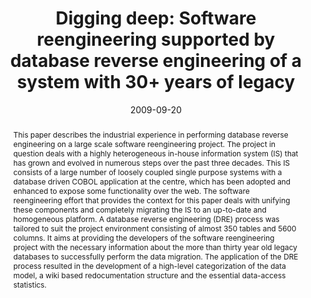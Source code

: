 ---
abstract: This paper describes the industrial experience in performing database reverse
  engineering on a large scale software reengineering project. The project in question
  deals with a highly heterogeneous in-house information system (IS) that has grown
  and evolved in numerous steps over the past three decades. This IS consists of a
  large number of loosely coupled single purpose systems with a database driven COBOL
  application at the centre, which has been adopted and enhanced to expose some functionality
  over the web. The software reengineering effort that provides the context for this
  paper deals with unifying these components and completely migrating the IS to an
  up-to-date and homogeneous platform. A database reverse engineering (DRE) process
  was tailored to suit the project environment consisting of almost 350 tables and
  5600 columns. It aims at providing the developers of the software reengineering
  project with the necessary information about the more than thirty year old legacy
  databases to successfully perform the data migration. The application of the DRE
  process resulted in the development of a high-level categorization of the data model,
  a wiki based redocumentation structure and the essential data-access statistics.
authors:
- Stefan Strobl
- Mario Bernhart
- Thomas Grechenig
- Wolfgang Kleinert
date: '2009-09-20'
featured: false
publication_types:
- '0'
publishDate: '2009-09-20'
title: 'Digging deep: Software reengineering supported by database reverse engineering
  of a system with 30+ years of legacy'
url_pdf: ''
---